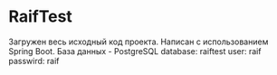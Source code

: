 # RaifTest
Загружен весь исходный код проекта. Написан с использованием Spring Boot. 
База данных - PostgreSQL
database: raiftest
user: raif
passwird: raif
